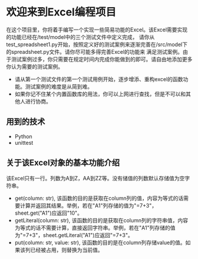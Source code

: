 # 欢迎来到Excel编程项目

在这个项目里，你将着手编写一个实现一些简易功能的Excel。该Excel需要实现的功能已经在/test/model中的三个测试文件中定义完成，
请你从test_spreadsheet1.py开始，按照定义好的测试案例来逐渐完善在/src/model下的spreadsheet.py文件。请你尽可能多得完善Excel的功能来
满足测试案例。由于测试案例过多，你只需要在规定时间内完成你能做到的即可。请自由地添加更多你认为需要的测试案例。

- 请从第一个测试文件的第一个测试用例开始，逐步增添、重构excel的函数功能。测试案例的难度是从简到难。
- 如果你记不住某个内置函数库的用法，你可以上网进行查找，但是不可以和其他人进行协商。

## 用到的技术
- Python
- unittest

## 关于该Excel对象的基本功能介绍
该Excel只有一行。列数为A到Z，AA到ZZ等。没有储值的列数默认存储值为空字符串。

- get(column: str), 该函数的目的是获取在column列的值，内容为等式的话需要计算并返回其结果。举例，若在"A1"列存储的值为"=7+3"，sheet.get("A1")应返回"10"。
- getLiteral(column: str), 该函数的目的是获取在column列的字符串值，内容为等式的话不需要计算，直接返回字符串。举例，若在"A1"列存储的值为"=7+3"，sheet.getLiteral("A1")应返回"=7+3"。
- put(column: str, value: str), 该函数的目的是在column列存储value的值。如果该列已经被占用，则替换为当前值。
